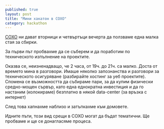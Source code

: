 ```yaml
---
published: true
layout: post
title: "Мини хакатон в СОХО"
category: hackathon
---
```


[СОХО](http://soho.bg/) ни дават вторници и четвъртъци вечерта да ползваме една малка стая за сбирки.

За първи път пробвахме да се съберем и да поработим по техническото изпълнение на проектите. 

Оказва се, неизненадващо, че 2 часа, от 19ч. до 21ч. са малко. Доста от времето мина в разговори. Имаше няколко запознанства и разговори за техническото осигуряване (разбирайте хостинг за уеб проектите). Спомена се възможността да събираме пари, за да купим физически средно-мощен сървър, като една еднократна инвестиция и да го настаним (колокираме) безплатно в някой data-center (за връзка с интернет)

След това хапнахме наблизо и затъпкахме към домовете.

Идните пъти, този вид срещи в СОХО могат да бъдат тематични. Ще пробваме и ще се донагласяме процеса.
